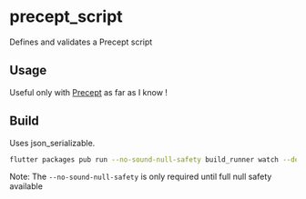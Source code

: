 # precept_script

Defines and validates a Precept script

## Usage

Useful only with [Precept](https://www.preceptblog.co.uk/) as far as I know !


## Build

Uses json_serializable.

```bash
flutter packages pub run --no-sound-null-safety build_runner watch --delete-conflicting-outputs
```

Note: The `--no-sound-null-safety` is only required until full null safety available